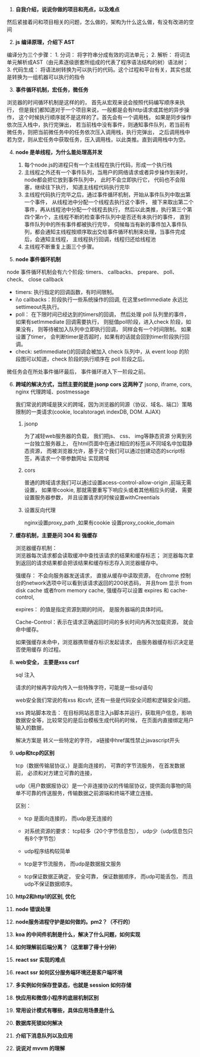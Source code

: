 1. **自我介绍，说说你做的项目和亮点，以及难点**

然后紧接着问和项目相关的问题，怎么做的，架构为什么这么做，有没有改进的空间

2. **js 编译原理，介绍下 AST**
 
编译分为三个步骤： 1. 分词： 将字符串分成有效的词法单元； 2. 解析： 将词法单元解析成AST（由元素逐级嵌套所组成的代表了程序语法结构的树）语法树； 3. 代码生成： 将语法树转换为可以执行的代码。这个过程和平台有关，其实也就是转换为一组机器可以执行的指令

3. **事件循环机制，宏任务，微任务**

浏览器的时间循环机制是这样的的， 首先从宏观来说会按照代码编写顺序来执行， 但是我们都知道对于一个项目来说，一般都是会有http请求或其他的异步操作， 这个时候执行顺序就不是这样的了。首先会有一个调用栈， 如果是同步操作依次压入栈中，执行完弹出， 若当前栈中没有事件，则通知事件队列，若当前有微任务，则把当前微任务中的任务依次压入调用栈，执行完弹出， 之后调用栈中若为空，则从宏任务中获取任务，压入调用栈，以此类推。直到调用栈中为空。


4. **node 是单线程，为什么能处理高并发**

    1. 每个node.js的进程只有一个主线程在执行代码，形成一个执行栈 
    2. 主线程之外还有一个事件队列，当用户的网络请求或者异步操作到来时，node都会把它放到事件队列中， 此时不会立即执行它， 代码也不会阻塞，继续往下执行， 知道主线程代码执行完毕
    3. 主线程代码执行完毕之后，通过事件循环机制，开始从事件队列中取出第一个事件， 从线程池中分配一个线程去执行这个事件， 接下来取出第二个事件，再从线程池中分配一个线程去执行， 然后以此类推，执行第三个第四个第n个，主线程不断的检查事件队列中是否还有未执行的事件， 直到事件队列中的所有事件都被执行完毕， 伺候每当有新的事件加入事件队列，都会通知主线程按顺序取出交给事件循环机制来处理，当事件完成后，会通知主线程， 主线程执行回调，线程归还给线程池
    3. 主线程不断重复上面三个步骤。

5. **node 事件循环机制**

node 事件循环机制会有六个阶段: timers、 callbacks、 prepare、 poll、 check、 close callback

  * timers: 执行指定的回调函数，有时间限制。 
  * i\o callbacks：阶段执行一些系统操作的回调, 在这里setImmediate 永远比 settimeout先执行。  
  * poll： 在下限时间已经达到的timers的回调， 然后处理 poll 队列里的事件， 如果有setImmediate 回调需要执行， 则挺值poll阶段，进入check 阶段，如果没有， 则等待被加入队列中立即执行回调， 同样会有一个时间限制。 如果设置了timer， 会判断timer是否超时，如果有的话就会回到timer阶段执行回调。  
  * check: setImmediate()的回调会被加入 check 队列中，从 event loop 的阶段图可以知道，check 阶段的执行顺序在 poll 阶段之后。

  微任务会在所处事件循环最后， 事件循环进入下一阶段之前。


6. **跨域的解决方式，当然主要的就是 jsonp cors 这两种了**
    jsonp, iframe, cors, nginx 代理跨域、postmessage

    我们常说的跨域是狭义的跨域，因为浏览器的同源（协议、域名、端口）策略限制的一类请求(cookie, localstorage\ indexDB, DOM. AJAX)

    1. jsonp

        为了减轻web服务器的负载， 我们把js、 css、 img等静态资源 分离到另一台独立服务器上， 在html页面中在通过相应的标签从不同域名中加载静态资源， 而被浏览器允许，基于这个我们可以通过创建动态的script标签，再请求一个带参数网址 实现跨域

    2. cors

        普通的跨域请求我们可以通过设置acess-control-allow-origin ,前端无需设置， 如果带cookie, 那就需要重写下响应头或者其他相应头的键， 需要设置服务器参数， 并且设置请求的时候设置withCreentials

    3. 设置反向代理

        nginx设置proxy_path ,如果有cookie 设置proxy_cookie_domain
 

7. **缓存机制，主要是问 304 和 强缓存**

    浏览器缓存机制：  
      浏览器每次请求都会读取缓冲中查找该请求的结果和缓存标志；
      浏览器每次拿到返回的请求结果都会把该结果和缓存标志存入浏览器缓存中。

    强缓存： 不会向服务器发送请求， 直接从缓存中读取资源， 在chrome 控制台的network选项中可以看到该请求返回的200状态码， 并且from 显示 from disk cache 或者from memory cache, 强缓存可以设置 expires 和 cache-control,

    expires： 的值是指定资源到期的时间， 是服务器端的具体时间。 

    Cache-Control：表示在请求正确返回时间的多长时间内再次加载资源， 就会命中缓存。

    如果强缓存未命中，浏览器携带缓存标识发起请求， 由服务器缓存标识决定是否使用缓存 的过程。

8. **web安全， 主要是xss csrf**

    sql 注入

    请求的时候再字段内传入一些特殊字符，可能是一些sql语句

    web安全我们常说的有xss 和csfr, 还有一些是代码安全问题和逻辑安全问题。

    xss 跨站脚本攻击： 在目标网站恶意注入js脚本并运行，获取用户信息，影响数据安全等，比较常见的是后台模板生成代码的时候， 在页面内直接绑定用户输入的数据，

    解决方案是 转义一些特定的字符， a链接中href属性禁止javascript开头


9. **udp和tcp的区别**

    tcp（数据传输层协议，）是面向连接的， 可靠的字节流服务， 在首发数据前， 必须和对方建立可靠的连接， 

    udp（用户数据报协议）是一个非连接协议的传输层协议，提供面向事物的简单不可靠的传送服务，传输数据之前源端和终端不建立连接。


    区别： 

      * tcp 是面向连接的， 而udp是无连接的

      * 对系统资源的要求： tcp较多（20个字节信息包）， udp少（udp信息包只有8个字节包）

      * udp程序结构较简单

      * tcp是字节流服务， 而udp是数据报文服务

      * tcp保证数据正确定， 安全可靠， 保证数据顺序， 而udp可能丢包， 而且udp不保证数据顺序。

10. **http2和http1的区别, 优化**

      


    
9. **node 错误处理**

10. **node服务进程守护是如何做的。pm2？（不行的）**

11. **koa 的中间件机制是什么，解决了什么问题，如何实现**

12. **如何理解前后端分离？（这里聊了得十分钟）**

13. **react ssr 实现的难点**

14. **react ssr 如何区分服务端环境还是客户端环境**

15. **多实例如何保存登录态，也就是 session 如何存储**

16. **快应用和微信小程序的底层机制区别**

18. **常用设计模式有哪些，具体应用场景是什么**

19. **数据库死锁如何解决**

20. **介绍下消息队列以及应用**

21. **说说对 mvvm 的理解**


